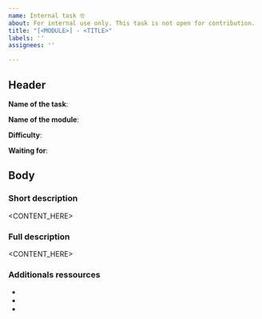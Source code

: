 ```yaml
---
name: Internal task 🤓
about: For internal use only. This task is not open for contribution.
title: "[<MODULE>] - <TITLE>"
labels: ''
assignees: ''

---
```


<!--
Welcome! 
This template is designed for outlining tasks that are not open for contributions. It is divided into two sections: the header and the body.
- The header section serves as the ID card for the task, displaying the task name, the module it belongs to, its difficulty level, and its dependency.
- The body section includes a brief overview, a detailed description, and supplementary resources.

As the issue author, it is your responsibility to complete the header and body sections of this template. Once you have written your content, please don't forget to include some additional metadata at the end: 
- the relevant tags, at least the tag of the module. If it doesn't exist yet, feel free to create it
- linking the issue to the project the issue belongs to. Projects are used to group issues by module in a single table. If you need to create an issue for a module that doesn't yet have one, you can do so by visiting https://github.com/LedgerHQ/ledger-fresh-management/projects?query=is%3Aopen.

In addition to that, please use the following format for the title: [<MODULE>] - <TITLE>.

The phrases surrounded by <!-- -- > are comments left to guide you in writing your issue, they will not appear in the final version of the document. Feel free to contribute to the file in order to improve it.

Please keep in mind that this is the initial post in this thread on the issue at hand. You are welcome to regularly update it with additional information that will be helpful to readers and to make additional posts to continue the conversation. Consider this thread as a forum and use it to its full potential.

At later point, if you want to convert this issue into a bounty, you can do so by following the instructions in the "External contributions" section.
-->

## Header

<!-- be as explicit and concise as possible -->
**Name of the task**: 

<!-- 
    This is the module that is affected by this task.
    For example: Push notifications, Starkcheck, Plugin store... -->
**Name of the module**: 

<!-- 
    Use the Fibonacci sequence to express the difficulty
    Try to not use numbers higher than 13 in the sequence (1, 2, 3, 5, 8, 13)
    Number 1 describes a task that is very easy to implement
    Number 13 describes a task that is very difficult to implement or a task that requires an innovative approach. -->
**Difficulty**: 

<!-- 
    Fill in this field if this task depends on another task resolution.
-->
**Waiting for**: 

## Body 

### Short description

<!-- max 3 lines -->
<CONTENT_HERE>

### Full description

<!-- feel free to be as explicit as possible -->
<CONTENT_HERE>

### Additionals ressources
<!-- 
    Feel free to share as many links or documents as needed. If the document describes a specification or something important to show to subsequent engineers, it is probably best to push it directly into the repository and reference it from here.
-->
- 
- 
- 
<!-- 
    The section below must only be used when you want to convert a internal task to a task that accepts contributions.
    If that's what you want, please follow the following process:
        1. Uncomment the section below by removing the <!-- -- > at the beginning and the end of the section if you have the expected informations.
        2. Add the "open for contribution" tag to the issue
        3. Send a new post in the thread to notify the community that the task is now open for contribution
-->
<!--
## External contributions

### Bounty link: 

### Bounty amount: 
-->
